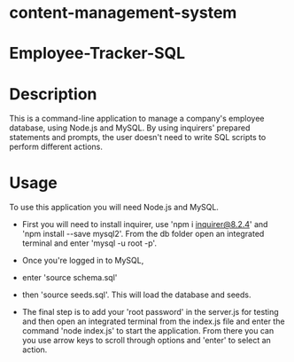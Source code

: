 # content-management-system
# Employee-Tracker-SQL


# Description
This is a command-line application to manage a company's employee database, using Node.js and MySQL. By using inquirers' prepared statements and prompts, the user doesn't need to write SQL scripts to perform different actions.

# Usage
To use this application you will need Node.js and MySQL. 

- First you will need to install inquirer, use 'npm i inquirer@8.2.4' and 'npm install --save mysql2'. From the db folder open an integrated terminal and enter 'mysql -u root -p'.
  
- Once you're logged in to MySQL,
- enter 'source schema.sql'
- then 'source seeds.sql'.
This will load the database and seeds.

- The final step is to add your 'root password' in the server.js for testing and then open an integrated terminal from the index.js file and enter the command 'node index.js' to start the application. From there you can you use arrow keys to scroll through options and 'enter' to select an action.
